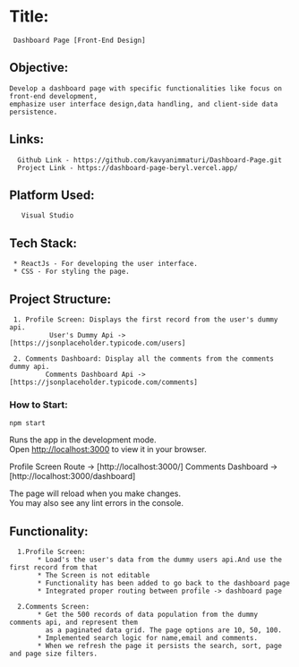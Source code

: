 # Title:
     Dashboard Page [Front-End Design]

## Objective:
    
    Develop a dashboard page with specific functionalities like focus on front-end development,
    emphasize user interface design,data handling, and client-side data persistence.

## Links:

      Github Link - https://github.com/kavyanimmaturi/Dashboard-Page.git
      Project Link - https://dashboard-page-beryl.vercel.app/

## Platform Used:
       Visual Studio

## Tech Stack: 

     * ReactJs - For developing the user interface.
     * CSS - For styling the page.   

## Project Structure: 
    
     1. Profile Screen: Displays the first record from the user's dummy api.
              User's Dummy Api -> [https://jsonplaceholder.typicode.com/users]
             
     2. Comments Dashboard: Display all the comments from the comments dummy api.
             Comments Dashboard Api -> [https://jsonplaceholder.typicode.com/comments]

### How to Start:
`npm start`

Runs the app in the development mode.\
Open [http://localhost:3000](http://localhost:3000) to view it in your browser.

Profile Screen Route -> [http://localhost:3000/] 
Comments Dashboard -> [http://localhost:3000/dashboard]

The page will reload when you make changes.\
You may also see any lint errors in the console.

## Functionality:
    
      1.Profile Screen: 
           * Load's the user's data from the dummy users api.And use the first record from that
           * The Screen is not editable
           * Functionality has been added to go back to the dashboard page
           * Integrated proper routing between profile -> dashboard page
      
      2.Comments Screen: 
           * Get the 500 records of data population from the dummy comments api, and represent them 
             as a paginated data grid. The page options are 10, 50, 100.
           * Implemented search logic for name,email and comments.
           * When we refresh the page it persists the search, sort, page and page size filters.
